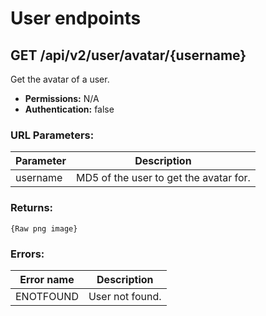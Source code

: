 # User endpoints

## GET /api/v2/user/avatar/{username}
Get the avatar of a user.

* **Permissions:** N/A
* **Authentication:** false

### URL Parameters:
Parameter | Description
--- | ---
username | MD5 of the user to get the avatar for.

### Returns:
``` PNG
{Raw png image}
```

### Errors:
Error name | Description
--- | ---
ENOTFOUND | User not found.
